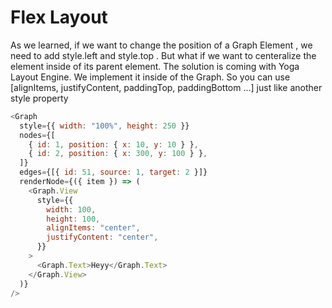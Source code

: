 # Flex Layout
As we learned, if we want to change the position of a Graph Element , we need to add style.left and style.top . But what if we want to centeralize the element inside of its parent element. The solution is coming with Yoga Layout Engine. We implement it inside of the Graph. So you can use [alignItems, justifyContent, paddingTop, paddingBottom ...] just like another style property

```js live=true
<Graph
  style={{ width: "100%", height: 250 }}
  nodes={[
    { id: 1, position: { x: 10, y: 10 } },
    { id: 2, position: { x: 300, y: 100 } },
  ]}
  edges={[{ id: 51, source: 1, target: 2 }]}
  renderNode={({ item }) => (
    <Graph.View
      style={{
        width: 100,
        height: 100,
        alignItems: "center",
        justifyContent: "center",
      }}
    >
      <Graph.Text>Heyy</Graph.Text>
    </Graph.View>
  )}
/>
```
